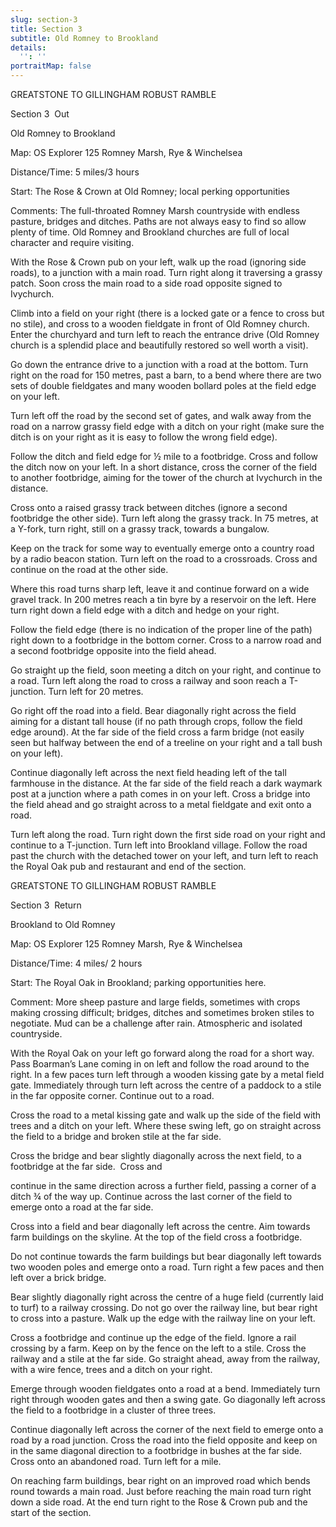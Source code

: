 ```yaml
---
slug: section-3
title: Section 3
subtitle: Old Romney to Brookland
details:
  '': ''
portraitMap: false
---
```

GREATSTONE TO GILLINGHAM ROBUST RAMBLE

Section 3  Out

Old Romney to Brookland

Map: OS Explorer 125 Romney Marsh, Rye & Winchelsea

Distance/Time: 5 miles/3 hours

Start: The Rose & Crown at Old Romney; local perking opportunities

Comments: The full-throated Romney Marsh countryside with endless pasture, bridges and ditches. Paths are not always easy to find so allow plenty of time. Old Romney and Brookland churches are full of local character and require visiting.

With the Rose & Crown pub on your left, walk up the road (ignoring side roads), to a junction with a main road. Turn right along it traversing a grassy patch. Soon cross the main road to a side road opposite signed to Ivychurch.

Climb into a field on your right (there is a locked gate or a fence to cross but no stile), and cross to a wooden fieldgate in front of Old Romney church. Enter the churchyard and turn left to reach the entrance drive (Old Romney church is a splendid place and beautifully restored so well worth a visit).

Go down the entrance drive to a junction with a road at the bottom. Turn right on the road for 150 metres, past a barn, to a bend where there are two sets of double fieldgates and many wooden bollard poles at the field edge on your left.

Turn left off the road by the second set of gates, and walk away from the road on a narrow grassy field edge with a ditch on your right (make sure the ditch is on your right as it is easy to follow the wrong field edge).

Follow the ditch and field edge for ½ mile to a footbridge. Cross and follow the ditch now on your left. In a short distance, cross the corner of the field to another footbridge, aiming for the tower of the church at Ivychurch in the distance.

Cross onto a raised grassy track between ditches (ignore a second footbridge the other side). Turn left along the grassy track. In 75 metres, at a Y-fork, turn right, still on a grassy track, towards a bungalow.

Keep on the track for some way to eventually emerge onto a country road by a radio beacon station. Turn left on the road to a crossroads. Cross and continue on the road at the other side.

Where this road turns sharp left, leave it and continue forward on a wide gravel track. In 200 metres reach a tin byre by a reservoir on the left. Here turn right down a field edge with a ditch and hedge on your right.

Follow the field edge (there is no indication of the proper line of the path) right down to a footbridge in the bottom corner. Cross to a narrow road and a second footbridge opposite into the field ahead.

Go straight up the field, soon meeting a ditch on your right, and continue to a road. Turn left along the road to cross a railway and soon reach a T-junction. Turn left for 20 metres.

Go right off the road into a field. Bear diagonally right across the field aiming for a distant tall house (if no path through crops, follow the field edge around). At the far side of the field cross a farm bridge (not easily seen but halfway between the end of a treeline on your right and a tall bush on your left).

Continue diagonally left across the next field heading left of the tall farmhouse in the distance. At the far side of the field reach a dark waymark post at a junction where a path comes in on your left. Cross a bridge into the field ahead and go straight across to a metal fieldgate and exit onto a road.

Turn left along the road. Turn right down the first side road on your right and continue to a T-junction. Turn left into Brookland village. Follow the road past the church with the detached tower on your left, and turn left to reach the Royal Oak pub and restaurant and end of the section.

GREATSTONE TO GILLINGHAM ROBUST RAMBLE

Section 3  Return

Brookland to Old Romney

Map: OS Explorer 125 Romney Marsh, Rye & Winchelsea

Distance/Time: 4 miles/ 2 hours

Start: The Royal Oak in Brookland; parking opportunities here.

Comment: More sheep pasture and large fields, sometimes with crops making crossing difficult; bridges, ditches and sometimes broken stiles to negotiate. Mud can be a challenge after rain. Atmospheric and isolated countryside.

With the Royal Oak on your left go forward along the road for a short way. Pass Boarman’s Lane coming in on left and follow the road around to the right. In a few paces turn left through a wooden kissing gate by a metal field gate. Immediately through turn left across the centre of a paddock to a stile in the far opposite corner. Continue out to a road.  

Cross the road to a metal kissing gate and walk up the side of the field with trees and a ditch on your left. Where these swing left, go on straight across the field to a bridge and broken stile at the far side.

Cross the bridge and bear slightly diagonally across the next field, to a footbridge at the far side.  Cross and

continue in the same direction across a further field, passing a corner of a ditch ¾ of the way up. Continue across the last corner of the field to emerge onto a road at the far side.

Cross into a field and bear diagonally left across the centre. Aim towards farm buildings on the skyline. At the top of the field cross a footbridge.

Do not continue towards the farm buildings but bear diagonally left towards two wooden poles and emerge onto a road. Turn right a few paces and then left over a brick bridge.

Bear slightly diagonally right across the centre of a huge field (currently laid to turf) to a railway crossing. Do not go over the railway line, but bear right to cross into a pasture. Walk up the edge with the railway line on your left.

Cross a footbridge and continue up the edge of the field. Ignore a rail crossing by a farm. Keep on by the fence on the left to a stile. Cross the railway and a stile at the far side. Go straight ahead, away from the railway, with a wire fence, trees and a ditch on your right.

Emerge through wooden fieldgates onto a road at a bend. Immediately turn right through wooden gates and then a swing gate. Go diagonally left across the field to a footbridge in a cluster of three trees.

Continue diagonally left across the corner of the next field to emerge onto a road by a road junction. Cross the road into the field opposite and keep on in the same diagonal direction to a footbridge in bushes at the far side. Cross onto an abandoned road. Turn left for a mile.

On reaching farm buildings, bear right on an improved road which bends round towards a main road. Just before reaching the main road turn right down a side road. At the end turn right to the Rose & Crown pub and the start of the section.
